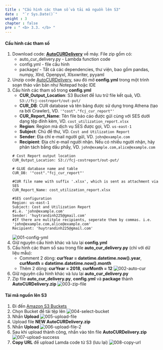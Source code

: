 ```yaml
---
title : "Cấu hình các tham số và tải mã nguồn lên S3"
date :  "`r Sys.Date()`" 
weight : 3
chapter : false
pre : " <b> 3.3. </b> "
---
```


#### Cấu hình các tham số
1. Download code: **[AutoCURDelivery](/AutoCURDelivery.zip)** về máy. File zip gồm có:
   + auto_cur_delivery.py - Lambda function code
   + config.yml - file cấu hình
   + package/ - Tất cả các dependencies, thư viện, bao gồm pandas, numpy, Xlrd, Openpyxl, Xlsxwriter, pyyaml
2. Unzip code [AutoCURDelivery](/AutoCURDelivery.zip), sau đó mở **config.yml** trong một trình soạn thảo văn bản như Notepad hoặc IDE
3. Cấu hình các tham số trong **config.yml**
   + **CUR_Output_Location**: S3 Bucket để lưu trữ file kết quả, VD. ```S3://fcj-costreport/out-put/```
   + **CUR_DB**: CUR database và tên bảng được sử dụng trong Athena (tạo ra bởi Crawler), VD. ```'"cost"."fcj_cur_report"'```
   + **CUR_Report_Name**: Tên file báo cáo được gửi cùng với SES dưới dạng tệp đính kèm, VD. ```cost_utilization_report.xlsx```
   + **Region**: Region mà dịch vụ SES được gọi, VD. ```us-east-1```
   + **Subject**: Chủ đề thư, VD. ```Cost and Utilization Report```
   + **Sender**: Địa chỉ e-mail người gửi, VD. ```john@example.com```
   + **Recipient**: Địa chỉ e-mail người nhận. Nếu có nhiều người nhận, hãy phân tách bằng dấu phẩy, VD. ```john@example.com,alice@example.com```
    ```
    # Cost Report output location
    CUR_Output_Location: S3://fcj-costreport/out-put/  

    # GLUE database name and table
    CUR_DB: '"cost"."fcj_cur_report"'

    #CUR file name with suffix '.xlsx', which is sent as attachment via SES
    CUR_Report_Name: cost_utilization_report.xlsx

    #SES configuration
    Region: us-east-1
    Subject: Cost and Utilization Report
    #i.e. 'john@example.com'
    Sender: 'huytrandinh225@gmail.com'
    #If there are mulitple recipients, seperate them by commas. i.e. 'john@example.com,alice@example.com'
    Recipient: 'huytrandinh225@gmail.com'
    ```
    ![001-config-yml](/images/3.3-lambdacode/001-config-yml.png)
4. Giữ nguyên cấu hình khác và lưu lại **config.yml**
5. Cấu hình các tham số sau trong file **auto_cur_delivery.py** (chỉ với dữ liệu mẫu):
   + Comment 2 dòng: **curYear = datetime.datetime.now().year**, **curMonth = datetime.datetime.now().month**
   + Thêm 2 dòng: **curYear = 2018**, **curMonth = 12**
    ![002-auto-cur](/images/3.3-lambdacode/002-auto-cur.png)
6. Giữ nguyên cấu hình khác và lưu lại **auto_cur_delivery.py**
7. Zip file **auto_cur_delivery.py**, **config.yml** và **package** thành **AutoCURDelivery.zip**
    ![003-zip-file](/images/3.3-lambdacode/003-zip-file.png)

#### Tải mã nguồn lên S3
1. Đi đến [Amazon S3 Buckets](https://console.aws.amazon.com/s3/buckets)
2. Chọn Bucket để tải tệp lên
    ![004-select-bucket](/images/3.3-lambdacode/004-select-bucket.png)
3. Nhấn **Upload**
    ![005-upload-file](/images/3.3-lambdacode/005-upload-file.png)
4. Upload file **NEW AutoCURDelivery.zip**
5. Nhấn **Upload**
    ![006-upload-file-2](/images/3.3-lambdacode/006-upload-file-2.png)
6. Sau khi upload thành công, nhấn vào tên file **AutoCURDelivery.zip**
    ![007-upload-success](/images/3.3-lambdacode/007-upload-success.png)
7. **Copy URL** để upload Lamda code từ S3 (lưu lại)
    ![008-copy-url](/images/3.3-lambdacode/008-copy-url.png)

